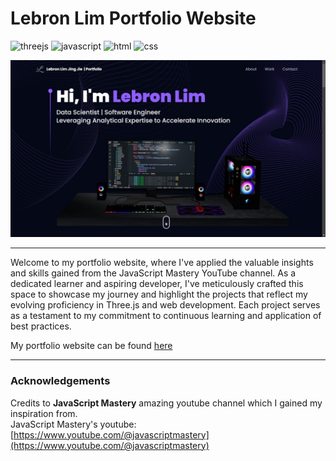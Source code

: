 # Lebron Lim Portfolio Website

![threejs](https://img.shields.io/badge/THREE.js-black?style=flat-square&logo=three.js&logoColor=white)
![javascript](http://img.shields.io/badge/-Javascript-fcd400?style=flat-square&logo=javascript&logoColor=black)
![html](http://img.shields.io/badge/-Html-e24c27?style=flat-square&logo=html5&logoColor=white)
![css](http://img.shields.io/badge/CSS-2a65f1?style=flat-square&logo=css3&logoColor=white)

![cover](./cover.jpg)

---

Welcome to my portfolio website, where I've applied the valuable insights and skills gained from the JavaScript Mastery YouTube channel. As a dedicated learner and aspiring developer, I've meticulously crafted this space to showcase my journey and highlight the projects that reflect my evolving proficiency in Three.js and web development. Each project serves as a testament to my commitment to continuous learning and application of best practices.

My portfolio website can be found [here](https://lebronlim-portfolio.vercel.app/)

---

### Acknowledgements

Credits to **JavaScript Mastery** amazing youtube channel which I gained my inspiration from.  
JavaScript Mastery's youtube: [https://www.youtube.com/@javascriptmastery](https://www.youtube.com/@javascriptmastery)  
